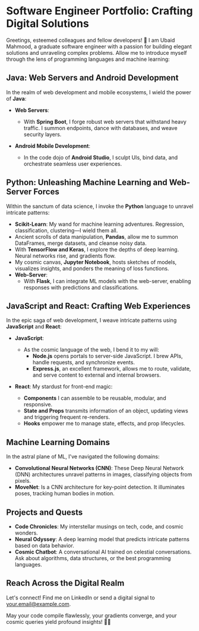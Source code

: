 # Software Engineer Portfolio: Crafting Digital Solutions

Greetings, esteemed colleagues and fellow developers! 🌟 I am Ubaid Mahmood, a graduate software engineer with a passion for building elegant solutions and unraveling complex problems. Allow me to introduce myself through the lens of programming languages and machine learning:

## Java: Web Servers and Android Development

In the realm of web development and mobile ecosystems, I wield the power of **Java**:

- **Web Servers**:
  - With **Spring Boot**, I forge robust web servers that withstand heavy traffic. I summon endpoints, dance with databases, and weave security layers.

- **Android Mobile Development**:
  - In the code dojo of **Android Studio**, I sculpt UIs, bind data, and orchestrate seamless user experiences.

## Python: Unleashing Machine Learning and Web-Server Forces

Within the sanctum of data science, I invoke the **Python** language to unravel intricate patterns:

- **Scikit-Learn**: My wand for machine learning adventures. Regression, classification, clustering—I wield them all.
- Ancient scrolls of data manipulation, **Pandas**, allow me to summon DataFrames, merge datasets, and cleanse noisy data.
- With **TensorFlow and Keras**, I explore the depths of deep learning. Neural networks rise, and gradients flow.
- My cosmic canvas, **Jupyter Notebook**, hosts sketches of models, visualizes insights, and ponders the meaning of loss functions.
- **Web-Server**:
  - With **Flask**, I can integrate ML models with the web-server, enabling responses with predictions and classifications. 

## JavaScript and React: Crafting Web Experiences

In the epic saga of web development, I weave intricate patterns using **JavaScript** and **React**:

- **JavaScript**:
  - As the cosmic language of the web, I bend it to my will:
    - **Node.js** opens portals to server-side JavaScript. I brew APIs, handle requests, and synchronize events.
    - **Express.js**, an excellent framework, allows me to route, validate, and serve content to external and internal browsers.

- **React**: My stardust for front-end magic:
  - **Components** I can assemble to be reusable, modular, and responsive.
  - **State and Props** transmits information of an object, updating views and triggering frequent re-renders.
  - **Hooks** empower me to manage state, effects, and prop lifecycles.

## Machine Learning Domains

In the astral plane of ML, I've navigated the following domains:

- **Convolutional Neural Networks (CNN)**: These Deep Neural Network (DNN) architectures unravel patterns in images, classifying objects from pixels.
- **MoveNet**: Is a CNN architecture for key-point detection. It illuminates poses, tracking human bodies in motion.

## Projects and Quests

- **Code Chronicles**: My interstellar musings on tech, code, and cosmic wonders.
- **Neural Odyssey**: A deep learning model that predicts intricate patterns based on data behavior.
- **Cosmic Chatbot**: A conversational AI trained on celestial conversations. Ask about algorithms, data structures, or the best programming languages.

## Reach Across the Digital Realm

Let's connect! Find me on LinkedIn or send a digital signal to your.email@example.com.

May your code compile flawlessly, your gradients converge, and your cosmic queries yield profound insights! 🌌✨
